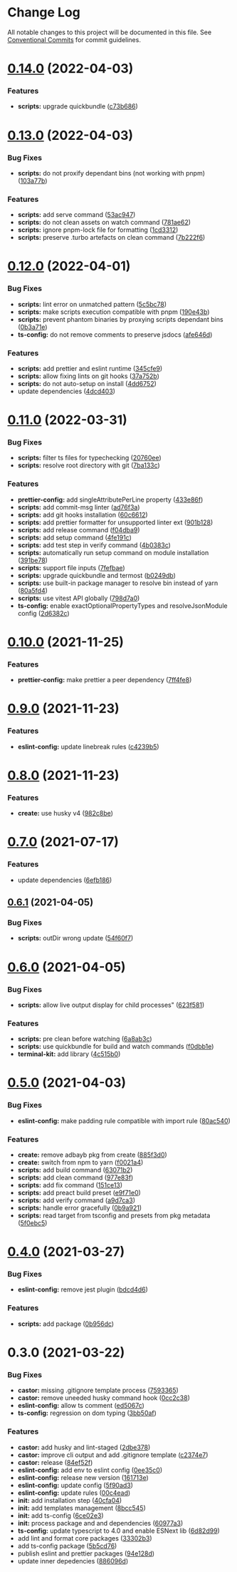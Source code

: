 # Change Log

All notable changes to this project will be documented in this file.
See [Conventional Commits](https://conventionalcommits.org) for commit guidelines.

# [0.14.0](https://github.com/adbayb/create/compare/v0.13.0...v0.14.0) (2022-04-03)


### Features

* **scripts:** upgrade quickbundle ([c73b686](https://github.com/adbayb/create/commit/c73b68669b2b45fdee102f8f035d9aa8fb267111))





# [0.13.0](https://github.com/adbayb/create/compare/v0.12.0...v0.13.0) (2022-04-03)


### Bug Fixes

* **scripts:** do not proxify dependant bins (not working with pnpm) ([103a77b](https://github.com/adbayb/create/commit/103a77bab5570526edd25b9f696db104f515739c))


### Features

* **scripts:** add serve command ([53ac947](https://github.com/adbayb/create/commit/53ac9473e6a1deb86ad3b4e0f55728481a891920))
* **scripts:** do not clean assets on watch command ([781ae62](https://github.com/adbayb/create/commit/781ae62925cf4900d4d97e58749585e229e4e9a0))
* **scripts:** ignore pnpm-lock file for formatting ([1cd3312](https://github.com/adbayb/create/commit/1cd33122de88ffbc89614804ad089bf066301ffc))
* **scripts:** preserve .turbo artefacts on clean command ([7b222f6](https://github.com/adbayb/create/commit/7b222f6f5fecd7f0a106e24dd121502d93c2e69c))





# [0.12.0](https://github.com/adbayb/create/compare/v0.11.0...v0.12.0) (2022-04-01)


### Bug Fixes

* **scripts:** lint error on unmatched pattern ([5c5bc78](https://github.com/adbayb/create/commit/5c5bc78f6fe26eccf0aa1f4fc39fba31bd3d1f6d))
* **scripts:** make scripts execution compatible with pnpm ([190e43b](https://github.com/adbayb/create/commit/190e43b21bf1cc8874b21cd9518485a818d203a9))
* **scripts:** prevent phantom binaries by proxying scripts dependant bins ([0b3a71e](https://github.com/adbayb/create/commit/0b3a71ea92086513e9bd02645dee83038b11cd50))
* **ts-config:** do not remove comments to preserve jsdocs ([afe646d](https://github.com/adbayb/create/commit/afe646dbcbf5e37de5880df1d9f9ef82d25938da))


### Features

* **scripts:** add prettier and eslint runtime ([345cfe9](https://github.com/adbayb/create/commit/345cfe9b62e0e732f63970c2edc527799b7c8f09))
* **scripts:** allow fixing lints on git hooks ([37a752b](https://github.com/adbayb/create/commit/37a752b8322fd9f4dac9e9b056d2f27dd8010be3))
* **scripts:** do not auto-setup on install ([4dd6752](https://github.com/adbayb/create/commit/4dd6752f1aac64e36a59a24528f43dc0d4b06e46))
* update dependencies ([4dcd403](https://github.com/adbayb/create/commit/4dcd4039c0dac3596129db05657fa5a85deaceab))





# [0.11.0](https://github.com/adbayb/create/compare/v0.10.0...v0.11.0) (2022-03-31)


### Bug Fixes

* **scripts:** filter ts files for typechecking ([20760ee](https://github.com/adbayb/create/commit/20760eea7db77de6037e6592d816ca9a0fc3b5d1))
* **scripts:** resolve root directory with git ([7ba133c](https://github.com/adbayb/create/commit/7ba133c5740eee35697728651394ed5224b087ff))


### Features

* **prettier-config:** add singleAttributePerLine property ([433e86f](https://github.com/adbayb/create/commit/433e86fc92bfc3498598e480362ef301dcd945a4))
* **scripts:** add commit-msg linter ([ad76f3a](https://github.com/adbayb/create/commit/ad76f3a5071824c7ca137357695bef7ce4686f69))
* **scripts:** add git hooks installation ([60c6612](https://github.com/adbayb/create/commit/60c661273fe90db9ca777f82ed6245455b44316b))
* **scripts:** add prettier formatter for unsupported linter ext ([901b128](https://github.com/adbayb/create/commit/901b12818298957899347e3e7da7f98f82b893ea))
* **scripts:** add release command ([f04dba9](https://github.com/adbayb/create/commit/f04dba9e2be1fb72d1966bcf0dfa46542e8eeeb6))
* **scripts:** add setup command ([4fe191c](https://github.com/adbayb/create/commit/4fe191c746652c9fd0e589ae7fae157f72f9b889))
* **scripts:** add test step in verify command ([4b0383c](https://github.com/adbayb/create/commit/4b0383c4b240944c7df41046c4c89f261342d39e))
* **scripts:** automatically run setup command on module installation ([391be78](https://github.com/adbayb/create/commit/391be7876ac88c712c1a4e61091014f0dc6f67d4))
* **scripts:** support file inputs ([7fefbae](https://github.com/adbayb/create/commit/7fefbaec69e9d3904b655064834b7d587b3f6ea7))
* **scripts:** upgrade quickbundle and termost ([b0249db](https://github.com/adbayb/create/commit/b0249db4d84271d351810366a246448ad49017fe))
* **scripts:** use built-in package manager to resolve bin instead of yarn ([80a5fd4](https://github.com/adbayb/create/commit/80a5fd4776b4f36ac6e583e289342bfe2474e22e))
* **scripts:** use vitest API globally ([798d7a0](https://github.com/adbayb/create/commit/798d7a04aada8240eb1c6e5f42545325efb93892))
* **ts-config:** enable exactOptionalPropertyTypes and resolveJsonModule config ([2d6382c](https://github.com/adbayb/create/commit/2d6382cfa068c4677eb1b740e60511d214cc33d0))





# [0.10.0](https://github.com/adbayb/create/compare/v0.9.0...v0.10.0) (2021-11-25)

### Features

-   **prettier-config:** make prettier a peer dependency ([7ff4fe8](https://github.com/adbayb/create/commit/7ff4fe86438dbccfebe27ad71fabd2108e1b848e))

# [0.9.0](https://github.com/adbayb/create/compare/v0.8.0...v0.9.0) (2021-11-23)

### Features

-   **eslint-config:** update linebreak rules ([c4239b5](https://github.com/adbayb/create/commit/c4239b5936eae3687302d122427b07e864c2b8ef))

# [0.8.0](https://github.com/adbayb/create/compare/v0.7.0...v0.8.0) (2021-11-23)

### Features

-   **create:** use husky v4 ([982c8be](https://github.com/adbayb/create/commit/982c8bea835f1610d578175071b6d52e83cc8e92))

# [0.7.0](https://github.com/adbayb/create/compare/v0.6.1...v0.7.0) (2021-07-17)

### Features

-   update dependencies ([6efb186](https://github.com/adbayb/create/commit/6efb1864152fc7c1a2a697e0795fd2f104cfd09e))

## [0.6.1](https://github.com/adbayb/create/compare/v0.6.0...v0.6.1) (2021-04-05)

### Bug Fixes

-   **scripts:** outDir wrong update ([54f60f7](https://github.com/adbayb/create/commit/54f60f78edd6ac4a582bd1ea523ff7d95960b6ed))

# [0.6.0](https://github.com/adbayb/create/compare/v0.5.0...v0.6.0) (2021-04-05)

### Bug Fixes

-   **scripts:** allow live output display for child processes" ([623f581](https://github.com/adbayb/create/commit/623f5815f8edf7a234a5e968f355c9b546b10ea2))

### Features

-   **scripts:** pre clean before watching ([6a8ab3c](https://github.com/adbayb/create/commit/6a8ab3c11bc3248e54d5298a2b96356a22882b1c))
-   **scripts:** use quickbundle for build and watch commands ([f0dbb1e](https://github.com/adbayb/create/commit/f0dbb1e7071f4c4da989833f294dd9d8302f808b))
-   **terminal-kit:** add library ([4c515b0](https://github.com/adbayb/create/commit/4c515b0094beadf12d7169dc658a7de8917bfbde))

# [0.5.0](https://github.com/adbayb/create/compare/v0.4.0...v0.5.0) (2021-04-03)

### Bug Fixes

-   **eslint-config:** make padding rule compatible with import rule ([80ac540](https://github.com/adbayb/create/commit/80ac5402c6cb319d669d3af261d6b69b6bf49486))

### Features

-   **create:** remove adbayb pkg from create ([885f3d0](https://github.com/adbayb/create/commit/885f3d09f99cfbfd84729331bf06c2de10eb2bfe))
-   **create:** switch from npm to yarn ([f0021a4](https://github.com/adbayb/create/commit/f0021a4241e04bdca823087a41bb3dac6b040309))
-   **scripts:** add build command ([63071b2](https://github.com/adbayb/create/commit/63071b2511be3e1263f5afec4bc3506ce2c12a16))
-   **scripts:** add clean command ([977e83f](https://github.com/adbayb/create/commit/977e83fc629a021b5b8f5d501ec363ecb5a5f4c2))
-   **scripts:** add fix command ([151ce13](https://github.com/adbayb/create/commit/151ce13dc11d884973d49cc2df713f6906413e51))
-   **scripts:** add preact build preset ([e9f71e0](https://github.com/adbayb/create/commit/e9f71e0ec1defcc3f7406c7a5e4eee6fd6f20c46))
-   **scripts:** add verify command ([a9d7ca3](https://github.com/adbayb/create/commit/a9d7ca3796b6c330efb2935aae6db252757894d7))
-   **scripts:** handle error gracefully ([0b9a921](https://github.com/adbayb/create/commit/0b9a92112ff52656f7d5f622ef825f09f0bf47e4))
-   **scripts:** read target from tsconfig and presets from pkg metadata ([5f0ebc5](https://github.com/adbayb/create/commit/5f0ebc5deaa482cf6d3fac3cb611c593e8293e30))

# [0.4.0](https://github.com/adbayb/create/compare/v0.3.0...v0.4.0) (2021-03-27)

### Bug Fixes

-   **eslint-config:** remove jest plugin ([bdcd4d6](https://github.com/adbayb/create/commit/bdcd4d6682d999046f7cfba19ca1dfd2988bc451))

### Features

-   **scripts:** add package ([0b956dc](https://github.com/adbayb/create/commit/0b956dc328f751b25fc89311953029a8fc2e4087))

# 0.3.0 (2021-03-22)

### Bug Fixes

-   **castor:** missing .gitignore template process ([7593365](https://github.com/adbayb/create/commit/759336513f2ba43ee8c8c9c9c96212dd1b420df6))
-   **castor:** remove uneeded husky command hook ([0cc2c38](https://github.com/adbayb/create/commit/0cc2c38e859fe6f9689d91541cf0322b7ea33978))
-   **eslint-config:** allow ts comment ([ed5067c](https://github.com/adbayb/create/commit/ed5067c21b1ae6a3f7b256201b26df5a0c9444b9))
-   **ts-config:** regression on dom typing ([3bb50af](https://github.com/adbayb/create/commit/3bb50afe326b4a97c9b742b75907215a7596bd27))

### Features

-   **castor:** add husky and lint-staged ([2dbe378](https://github.com/adbayb/create/commit/2dbe378d098e76ec7ab3a06b7d6601fcbcc7397b))
-   **castor:** improve cli output and add .gitignore template ([c2374e7](https://github.com/adbayb/create/commit/c2374e76de622de4e093c97cac56c38000d38e5a))
-   **castor:** release ([84ef52f](https://github.com/adbayb/create/commit/84ef52f08fd652225d42c863c1827c84f98d948c))
-   **eslint-config:** add env to eslint config ([0ee35c0](https://github.com/adbayb/create/commit/0ee35c0070e5c0887a984b9f3b0585357247afea))
-   **eslint-config:** release new version ([161713e](https://github.com/adbayb/create/commit/161713e71c274316ac872e1cdc41dc766ce470aa))
-   **eslint-config:** update config ([5f90ad3](https://github.com/adbayb/create/commit/5f90ad39c9067059aee645487c9d9e354f626a0a))
-   **eslint-config:** update rules ([00c4ead](https://github.com/adbayb/create/commit/00c4ead3a3ec4d231ba0d156f6dc1a547e377af0))
-   **init:** add installation step ([40cfa04](https://github.com/adbayb/create/commit/40cfa04af4fd00613bdf8d1f6afcc3970a3b7606))
-   **init:** add templates management ([8bcc545](https://github.com/adbayb/create/commit/8bcc545ec34c5d86ecc7bad3cede3cb1785b698d))
-   **init:** add ts-config ([6ce02e3](https://github.com/adbayb/create/commit/6ce02e35010c8a6c03e12d8850873cd527cdac39))
-   **init:** process package and and dependencies ([60977a3](https://github.com/adbayb/create/commit/60977a35950d9f4b08ea5097dcd83385d5d5d188))
-   **ts-config:** update typescript to 4.0 and enable ESNext lib ([6d82d99](https://github.com/adbayb/create/commit/6d82d99de1bb63f8ace2e3a4bc7c599a9d1e677f))
-   add lint and format core packages ([33302b3](https://github.com/adbayb/create/commit/33302b338d726bc3afa6a6cde1796c8cd5c3174b))
-   add ts-config package ([5b5cd76](https://github.com/adbayb/create/commit/5b5cd761eab9eed5c594b804977ae6ef602b37eb))
-   publish eslint and prettier packages ([94e128d](https://github.com/adbayb/create/commit/94e128dcf6abaa1e668f317a1b9fc30454e46451))
-   update inner depedencies ([886096d](https://github.com/adbayb/create/commit/886096d936349d0c2776e93c707889938a02a893))
